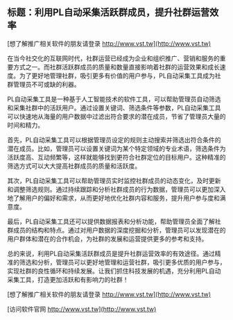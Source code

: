 ## **标题：利用PL自动采集活跃群成员，提升社群运营效率**

[想了解推广相关软件的朋友请登录 http://www.vst.tw](http://www.vst.tw)

在当今社交化的互联网时代，社群运营已经成为企业和组织推广、营销和服务的重要方式之一。而社群活跃群成员的质量和数量直接影响着社群的运营效果和成长速度。为了更好地管理社群，吸引更多有价值的用户参与，PL自动采集工具成为社群管理员不可或缺的利器。

PL自动采集工具是一种基于人工智能技术的软件工具，可以帮助管理员自动筛选和采集社群中的活跃用户。通过设置关键词、筛选条件等参数，PL自动采集工具可以快速地从海量的用户数据中过滤出符合要求的潜在成员，节省了管理员大量的时间和精力。

首先，PL自动采集工具可以根据管理员设定的规则主动搜索并筛选出符合条件的潜在成员。比如，管理员可以设置关键词为某个特定领域的专业术语，筛选条件为活跃度高、互动频繁等，这样就能够找到更符合社群定位的目标用户。这种精准的筛选方式可以大大提高社群成员的质量和活跃度。

其次，PL自动采集工具可以帮助管理员实时监控社群成员的动态变化，及时更新和调整筛选规则。通过持续跟踪和分析社群成员的行为数据，管理员可以更加深入地了解用户的偏好和需求，从而更好地优化社群内容和服务，提升用户参与度和满意度。

最后，PL自动采集工具还可以提供数据报表和分析功能，帮助管理员全面了解社群成员的结构和特点。通过对用户数据的深度挖掘和分析，管理员可以发现潜在的用户群体和潜在的合作机会，为社群的发展和运营提供更多的参考和支持。

总的来说，利用PL自动采集活跃群成员是提升社群运营效率的有效途径。通过精准的筛选和分析，管理员可以更好地管理和运营社群，吸引更多优质的用户参与，实现社群的良性循环和持续发展。让我们抓住科技发展的机遇，充分利用PL自动采集工具，打造更加活跃和有影响力的社群！

[想了解推广相关软件的朋友请登录 http://www.vst.tw](http://www.vst.tw)


[访问软件官网 http://www.vst.tw](http://www.vst.tw)
